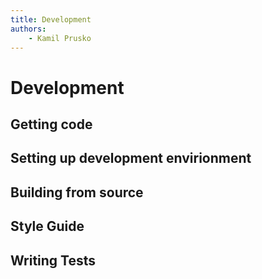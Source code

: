 ```yaml
---
title: Development
authors:
    - Kamil Prusko
---
```


# Development

## Getting code

## Setting up development envirionment

## Building from source

## Style Guide

## Writing Tests

